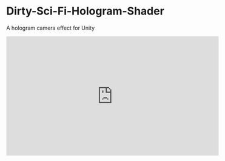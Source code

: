 # Dirty-Sci-Fi-Hologram-Shader
 A hologram camera effect for Unity

<iframe width="560" height="315" src="https://www.youtube.com/embed/M2U99Z2HdRk" frameborder="0" allow="autoplay; encrypted-media" allowfullscreen></iframe>
